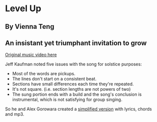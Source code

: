#  Level Up
## By Vienna Teng
## An insistant yet triumphant invitation to grow

[Original music video here](https://www.youtube.com/watch?v=U4n_8R5lKnw)

Jeff Kaufman noted five issues with the song for solstice purposes:

* Most of the words are pickups.
* The lines don't start on a consistent beat.
* Sections have small differences each time they're repeated.
* It's not square. (i.e. section lengths are not powers of two)
* The sung portion ends with a build and the song's conclusion is instrumental, which is not satisfying for group singing.

So he and Alex Gorowara created a [simplified version](https://www.jefftk.com/p/simplified-level-up) with lyrics, chords and mp3.
